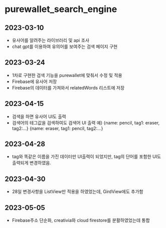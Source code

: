 # purewallet_search_engine

## 2023-03-10
- 유사어를 알려주는 라이브러리 및 api 조사
- chat gpt를 이용하여 유의어를 보여주는 검색 페이지 구현

## 2023-03-24
- 1차로 구현한 검색 기능을 purewallet에 맞춰서 수정 및 적용
- Firebase에 유사어 저장
- Firebase의 데이터를 가져와서 relatedWords 리스트에 저장

## 2023-04-15
- 검색을 하면 유사어 UI도 출력
- 검색어의 테그값을 검색하여도 검색어 UI 출력
  예) {name: pencil, tag1: eraser, tag2:...}
      {name: eraser, tag1: pencil, tag2:...}

## 2023-04-28
- tag와 똑같은 이름을 가진 데이터만 UI출력이 되었지만,
  tag의 단어를 포함한 UI도 출력되게 변경하였음.

## 2023-04-30
- 28일 변경사항을 ListView만 적용을 하였었는데, GirdView에도 추가함

## 2023-05-05
- Firebase주소 단순화, creativia와 cloud firestore를 분활하였었는데 통합
